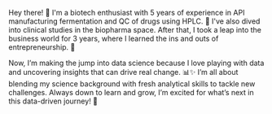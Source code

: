 Hey there! 👋 I'm a biotech enthusiast with 5 years of experience in API manufacturing fermentation and QC of drugs using HPLC. 🧪 I've also dived into clinical studies in the biopharma space. After that, I took a leap into the business world for 3 years, where I learned the ins and outs of entrepreneurship. 💼

Now, I’m making the jump into data science because I love playing with data and uncovering insights that can drive real change. 📊✨ I’m all about blending my science background with fresh analytical skills to tackle new challenges. Always down to learn and grow, I’m excited for what’s next in this data-driven journey! 🚀
